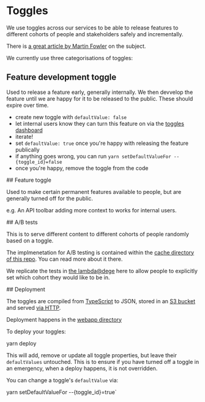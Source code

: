 # Toggles

We use toggles across our services to be able to release features to
different cohorts of people and stakeholders safely and incrementally.

There is [a great article by Martin Fowler][martin-fowler-feature-toggles] on the subject.

We currently use three categorisations of toggles:

## Feature development toggle

Used to release a feature early, generally internally. We then devvelop the feature until
we are happy for it to be released to the public. These should expire over time.

* create new toggle with `defaultValue: false`
* let internal users know they can turn this feature on via the [toggles dashboard][toggles-dashboard]
* iterate!
* set `defaultValue: true` once you're happy with releasing the feature publically
* if anything goes wrong, you can run `yarn setDefaultValueFor --{toggle_id}=false`
* once you're happy, remove the toggle from the code

## Feature toggle

Used to make certain permanent features available to people, but are generally turned off
for the public.

e.g. An API toolbar adding more context to works for internal users.

## A/B tests

This is to serve different content to different cohorts of people randomly based on a toggle.

The implmenetation for A/B testing is contained within the [cache directory of this repo](../cache).
You can read more about it there.

We replicate the tests in [the lambda@dege](../cache/edge_lambdas/src/toggler.ts) here to allow
people to explicitly set which cohort they would like to be in.


## Deployment

The toggles are compiled from [TypeScript](./webapp/toggles.ts) to JSON, stored in an [S3 bucket](./terraform/main.tf)
and served [via HTTP][toggles].

Deployment happens in the [webapp directory](./webapp)

To deploy your toggles:

  yarn deploy

This will add, remove or update all toggle properties, but leave their `defaultValues` untouched. This
is to ensure if you have turned off a toggle in an emergency, when a deploy happens, it is not overridden.

You can change a toggle's `defaultValue` via:
  
  yarn setDefaultValueFor --{toggle_id}=true`

[martin-fowler-feature-toggles]: https://martinfowler.com/articles/feature-toggles.html
[toggles-dashboard]: https://dash.wellcomecollection.org/toggles/
[toggles]: https://toggles.wellcomecollection.org/toggles.json

